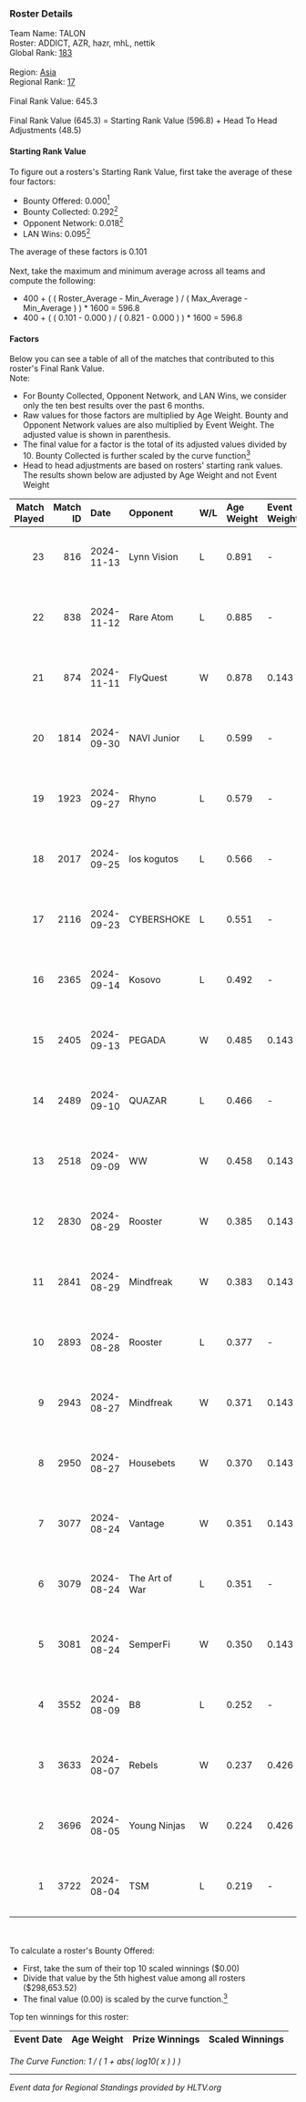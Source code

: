 ### Roster Details<br />
Team Name: TALON<br />
Roster: ADDICT, AZR, hazr, mhL, nettik<br />
Global Rank: [183](../../standings_global_2024_12_31.md)<br />
<br />
Region: [Asia]( ../../standings_asia_2024_12_31.md)<br />
Regional Rank: [17]( ../../standings_asia_2024_12_31.md)<br />
<br />
Final Rank Value:  645.3<br />
<br />
Final Rank Value (645.3) = Starting Rank Value (596.8) + Head To Head Adjustments (48.5)<br />

#### Starting Rank Value<br />
To figure out a rosters's Starting Rank Value, first take the average of these four factors:<br />
- Bounty Offered: 0.000[<sup>1</sup>](#table2)
- Bounty Collected: 0.292[<sup>2</sup>](#table1)
- Opponent Network: 0.018[<sup>2</sup>](#table1)
- LAN Wins: 0.095[<sup>2</sup>](#table1)

The average of these factors is 0.101<br />
<br />
Next, take the maximum and minimum average across all teams and compute the following:<br />
- 400 + ( ( Roster_Average - Min_Average ) / ( Max_Average - Min_Average ) ) * 1600 = 596.8
- 400 + ( ( 0.101 - 0.000 ) / ( 0.821 - 0.000 ) ) * 1600 = 596.8


#### Factors<br />
Below you can see a table of all of the matches that contributed to this roster's Final Rank Value.<br />
Note:<br />

- For Bounty Collected, Opponent Network, and LAN Wins, we consider only the ten best results over the past 6 months.
- Raw values for those factors are multiplied by Age Weight. Bounty and Opponent Network values are also multiplied by Event Weight. The adjusted value is shown in parenthesis.
- The final value for a factor is the total of its adjusted values divided by 10. Bounty Collected is further scaled by the curve function[<sup>3</sup>](#curveFunction)
- Head to head adjustments are based on rosters' starting rank values. The results shown below are adjusted by Age Weight and not Event Weight
<span id="table1"></span><br />


| Match Played | Match ID | Date       | Opponent       | W/L | Age Weight | Event Weight | Bounty Collected | Opponent Network | LAN Wins  | H2H Adj. | Roster                         |
| -: | -: | :- | :- | :- | :- | :- | :- | :- | :- | -: | :- |
|           23 |      816 | 2024-11-13 | Lynn Vision    | L   | 0.891      | -            | -                | -                | -         |    -4.38 | ADDICT, AZR, hazr, mhL, nettik |
|           22 |      838 | 2024-11-12 | Rare Atom      | L   | 0.885      | -            | -                | -                | -         |    -3.75 | ADDICT, AZR, hazr, mhL, nettik |
|           21 |      874 | 2024-11-11 | FlyQuest       | W   | 0.878      | 0.143        | 0.168 (0.021)    | 0.474 (0.059)    | 1 (0.878) |    27.13 | ADDICT, AZR, hazr, mhL, nettik |
|           20 |     1814 | 2024-09-30 | NAVI Junior    | L   | 0.599      | -            | -                | -                | -         |    -1.41 | ADDICT, AZR, hazr, mhL, nettik |
|           19 |     1923 | 2024-09-27 | Rhyno          | L   | 0.579      | -            | -                | -                | -         |    -5.94 | ADDICT, AZR, hazr, mhL, nettik |
|           18 |     2017 | 2024-09-25 | los kogutos    | L   | 0.566      | -            | -                | -                | -         |    -1.51 | ADDICT, AZR, hazr, mhL, nettik |
|           17 |     2116 | 2024-09-23 | CYBERSHOKE     | L   | 0.551      | -            | -                | -                | -         |    -2.99 | ADDICT, AZR, hazr, mhL, nettik |
|           16 |     2365 | 2024-09-14 | Kosovo         | L   | 0.492      | -            | -                | -                | -         |    -8.65 | ADDICT, AZR, hazr, mhL, nettik |
|           15 |     2405 | 2024-09-13 | PEGADA         | W   | 0.485      | 0.143        | 0.161 (0.011)    | 0.280 (0.019)    | 0 (0.000) |    14.65 | ADDICT, AZR, hazr, mhL, nettik |
|           14 |     2489 | 2024-09-10 | QUAZAR         | L   | 0.466      | -            | -                | -                | -         |    -6.72 | ADDICT, AZR, hazr, mhL, nettik |
|           13 |     2518 | 2024-09-09 | WW             | W   | 0.458      | 0.143        | 0.000 (0.000)    | 0.142 (0.009)    | 0 (0.000) |     5.18 | ADDICT, AZR, hazr, mhL, nettik |
|           12 |     2830 | 2024-08-29 | Rooster        | W   | 0.385      | 0.143        | 0.012 (0.001)    | 0.161 (0.009)    | 0 (0.000) |     7.24 | ADDICT, AZR, hazr, mhL, nettik |
|           11 |     2841 | 2024-08-29 | Mindfreak      | W   | 0.383      | 0.143        | 0.005 (0.000)    | 0.188 (0.010)    | 0 (0.000) |     7.71 | ADDICT, AZR, hazr, mhL, nettik |
|           10 |     2893 | 2024-08-28 | Rooster        | L   | 0.377      | -            | -                | -                | -         |    -4.74 | ADDICT, AZR, hazr, mhL, nettik |
|            9 |     2943 | 2024-08-27 | Mindfreak      | W   | 0.371      | 0.143        | 0.005 (0.000)    | 0.188 (0.010)    | 0 (0.000) |     7.55 | ADDICT, AZR, hazr, mhL, nettik |
|            8 |     2950 | 2024-08-27 | Housebets      | W   | 0.370      | 0.143        | 0.003 (0.000)    | 0.098 (0.005)    | 0 (0.000) |     6.59 | ADDICT, AZR, hazr, mhL, nettik |
|            7 |     3077 | 2024-08-24 | Vantage        | W   | 0.351      | 0.143        | 0.000 (0.000)    | -                | 0 (0.000) |     4.11 | ADDICT, AZR, hazr, mhL, nettik |
|            6 |     3079 | 2024-08-24 | The Art of War | L   | 0.351      | -            | -                | -                | -         |    -4.72 | ADDICT, AZR, hazr, mhL, nettik |
|            5 |     3081 | 2024-08-24 | SemperFi       | W   | 0.350      | 0.143        | -                | 0.082 (0.004)    | 0 (0.000) |     3.86 | ADDICT, AZR, hazr, mhL, nettik |
|            4 |     3552 | 2024-08-09 | B8             | L   | 0.252      | -            | -                | -                | -         |    -0.35 | ADDICT, AZR, hazr, mhL, nettik |
|            3 |     3633 | 2024-08-07 | Rebels         | W   | 0.237      | 0.426        | 0.034 (0.003)    | 0.360 (0.036)    | 0 (0.000) |     5.96 | ADDICT, AZR, hazr, mhL, nettik |
|            2 |     3696 | 2024-08-05 | Young Ninjas   | W   | 0.224      | 0.426        | 0.002 (0.000)    | 0.159 (0.015)    | -         |     4.76 | ADDICT, AZR, hazr, mhL, nettik |
|            1 |     3722 | 2024-08-04 | TSM            | L   | 0.219      | -            | -                | -                | -         |    -1.07 | ADDICT, AZR, hazr, mhL, nettik |

<br />
<span id="table2"></span><br />
To calculate a roster's Bounty Offered:<br />

- First, take the sum of their top 10 scaled winnings ($0.00)
- Divide that value by the 5th highest value among all rosters ($298,653.52)
- The final value (0.00) is scaled by the curve function.[<sup>3</sup>](#curveFunction)

Top ten winnings for this roster:<br />

| Event Date | Age Weight | Prize Winnings | Scaled Winnings |
| :- | -: | :- | :- |


<span id="curveFunction"></span>_The Curve Function: 1 / ( 1 + abs( log10( x ) ) )_<br />

---
_Event data for Regional Standings provided by HLTV.org_<br />
